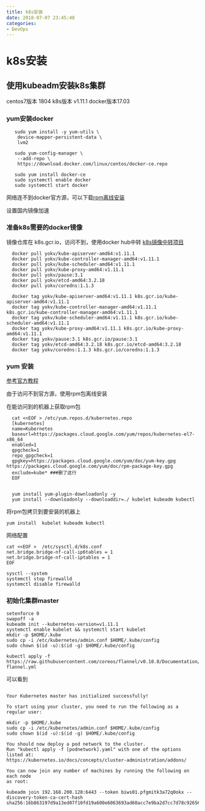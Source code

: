 ```yaml
---
title: k8s安装
date: 2018-07-07 23:45:48
categories: 
- DevOps
---
```


# k8s安装

<!--more-->
## 使用kubeadm安装k8s集群
centos7版本  1804
k8s版本 v1.11.1
docker版本17.03

### yum安装docker

```
   sudo yum install -y yum-utils \
    device-mapper-persistent-data \
    lvm2
  
   sudo yum-config-manager \
    --add-repo \
    https://download.docker.com/linux/centos/docker-ce.repo
    
   sudo yum install docker-ce
   sudo systemctl enable docker
   sudo systemctl start docker
```
  
  网络连不到docker官方源，可以下载[rpm离线安装](https://download.docker.com/linux/centos/7/x86_64/stable/Packages/)
  
  设置国内镜像加速
  
  ### 准备k8s需要的docker镜像
  镜像仓库在 k8s.gcr.io，访问不到，使用docker hub中转
  [k8s镜像中转项目](https://github.com/YoKv/k8s-auto-imges)
```
  docker pull yokv/kube-apiserver-amd64:v1.11.1
  docker pull yokv/kube-controller-manager-amd64:v1.11.1
  docker pull yokv/kube-scheduler-amd64:v1.11.1
  docker pull yokv/kube-proxy-amd64:v1.11.1
  docker pull yokv/pause:3.1
  docker pull yokv/etcd-amd64:3.2.18
  docker pull yokv/coredns:1.1.3

  docker tag yokv/kube-apiserver-amd64:v1.11.1 k8s.gcr.io/kube-apiserver-amd64:v1.11.1
  docker tag yokv/kube-controller-manager-amd64:v1.11.1 k8s.gcr.io/kube-controller-manager-amd64:v1.11.1
  docker tag yokv/kube-scheduler-amd64:v1.11.1 k8s.gcr.io/kube-scheduler-amd64:v1.11.1
  docker tag yokv/kube-proxy-amd64:v1.11.1 k8s.gcr.io/kube-proxy-amd64:v1.11.1
  docker tag yokv/pause:3.1 k8s.gcr.io/pause:3.1
  docker tag yokv/etcd-amd64:3.2.18 k8s.gcr.io/etcd-amd64:3.2.18
  docker tag yokv/coredns:1.1.3 k8s.gcr.io/coredns:1.1.3
```
  
  ### yum 安装
  [参考官方教程](https://kubernetes.io/docs/setup/independent/install-kubeadm/)

  由于访问不到官方源，使用rpm包离线安装
  
  在能访问到的机器上获取rpm包
```
  cat <<EOF > /etc/yum.repos.d/kubernetes.repo
  [kubernetes]
  name=Kubernetes
  baseurl=https://packages.cloud.google.com/yum/repos/kubernetes-el7-x86_64
  enabled=1
  gpgcheck=1
  repo_gpgcheck=1
  gpgkey=https://packages.cloud.google.com/yum/doc/yum-key.gpg https://packages.cloud.google.com/yum/doc/rpm-package-key.gpg
  exclude=kube* ###删了这行
  EOF  
  
  
  yum install yum-plugin-downloadonly -y
  yum install --downloadonly --downloaddir=./ kubelet kubeadm kubectl

  ```
  
  将rpm包拷贝到要安装的机器上
  ```
  yum install  kubelet kubeadm kubectl
  ```
  网络配置
  ```
  cat <<EOF >  /etc/sysctl.d/k8s.conf
  net.bridge.bridge-nf-call-ip6tables = 1
  net.bridge.bridge-nf-call-iptables = 1
  EOF

  sysctl --system
  systemctl stop firewalld
  systemctl disable firewalld
  ```
  
  ### 初始化集群master
  ```
  setenforce 0
  swapoff -a
  kubeadm init --kubernetes-version=v1.11.1
  systemctl enable kubelet && systemctl start kubelet
  mkdir -p $HOME/.kube
  sudo cp -i /etc/kubernetes/admin.conf $HOME/.kube/config
  sudo chown $(id -u):$(id -g) $HOME/.kube/config

  kubectl apply -f https://raw.githubusercontent.com/coreos/flannel/v0.10.0/Documentation/kube-flannel.yml
  ```
  
  可以看到
  ```
  
  Your Kubernetes master has initialized successfully!

To start using your cluster, you need to run the following as a regular user:

  mkdir -p $HOME/.kube
  sudo cp -i /etc/kubernetes/admin.conf $HOME/.kube/config
  sudo chown $(id -u):$(id -g) $HOME/.kube/config

You should now deploy a pod network to the cluster.
Run "kubectl apply -f [podnetwork].yaml" with one of the options listed at:
  https://kubernetes.io/docs/concepts/cluster-administration/addons/

You can now join any number of machines by running the following on each node
as root:

  kubeadm join 192.168.200.128:6443 --token biws01.pfgmitk3a72q0okx --discovery-token-ca-cert-hash sha256:16b863197d9a13ed07f10fd19a600e6063693ad60acc7e9ba2d7cc7d78c92656
  
  ```
  
  
  
  
  
  
  
